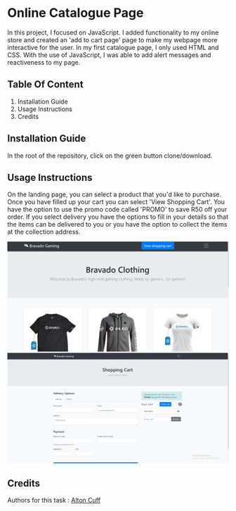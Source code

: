 # Online Catalogue Page

In this project, I focused on JavaScript. I added functionality to my online store and created an 'add to cart page' page to make my webpage more interactive for the user. In my first catalogue page, I only used HTML and CSS. With the use of JavaScript, I was able to add alert messages and reactiveness to my page. 

## Table Of Content
1. Installation Guide
2. Usage Instructions
3. Credits

## Installation Guide
In the root of the repository, click on the green button clone/download.

## Usage Instructions
On the landing page, you can select a product that you'd like to purchase. Once you have filled up your cart you can select 'View Shopping Cart'. You have the option to use the promo code called 'PROMO' to save R50 off your order. If you select delivery you have the options to fill in your details so that the items can be delivered to you or you have the option to collect the items at the collection address.

![](shoppingcartscreenshot2.png)
![](shoppingcartscreenshot.png)

## Credits

Authors for this task :
[Alton Cuff](https://github.com/AltonCuff)
